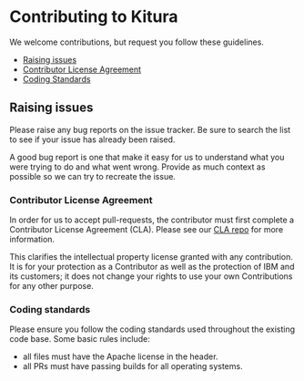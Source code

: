 # Contributing to Kitura

We welcome contributions, but request you follow these guidelines.

 - [Raising issues](#raising-issues)
 - [Contributor License Agreement](#contributor-license-agreement)
 - [Coding Standards](#coding-standards)


## Raising issues

Please raise any bug reports on the issue tracker. Be sure to
search the list to see if your issue has already been raised.

A good bug report is one that make it easy for us to understand what you were
trying to do and what went wrong. Provide as much context as possible so we can try to recreate the issue.

### Contributor License Agreement

In order for us to accept pull-requests, the contributor must first complete
a Contributor License Agreement (CLA). Please see our [CLA repo](http://github.com/KituraKommunity/CLA) for more information.

This clarifies the intellectual property license granted with any contribution. It is for your protection as a
Contributor as well as the protection of IBM and its customers; it does not
change your rights to use your own Contributions for any other purpose.

### Coding standards

Please ensure you follow the coding standards used throughout the existing
code base. Some basic rules include:

 - all files must have the Apache license in the header.
 - all PRs must have passing builds for all operating systems.
